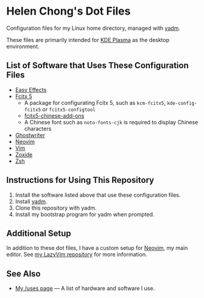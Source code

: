 # Helen Chong's Dot Files

Configuration files for my Linux home directory, managed with [yadm](https://yadm.io/).

These files are primarily intended for [KDE Plasma](https://kde.org/plasma-desktop/) as the desktop environment.

## List of Software that Uses These Configuration Files

- [Easy Effects](https://github.com/wwmm/easyeffects)
- [Fcitx 5](https://fcitx-im.org/)
    - A package for configurating Fcitx 5, such as `kcm-fcitx5`, `kde-config-fcitx5` or `fcitx5-configtool`
    - [fcitx5-chinese-add-ons](https://github.com/fcitx/fcitx5-chinese-addons)
	- A Chinese font such as `noto-fonts-cjk` is required to display Chinese characters
- [Ghostwriter](https://ghostwriter.kde.org/)
- [Neovim](https://neovim.io/)
- [Vim](https://www.vim.org/)
- [Zoxide](https://github.com/ajeetdsouza/zoxide)
- [Zsh](https://www.zsh.org/)

## Instructions for Using This Repository

1. Install the software listed above that use these configuration files.
1. Install [yadm](https://yadm.io/).
1. Clone this repository with yadm.
1. Install my bootstrap program for yadm when prompted.

## Additional Setup

In addition to these dot files, I have a custom setup for [Neovim](https://neovim.io/), my main editor. See [my LazyVim repository](https://git.helenchong.dev/helenchong/LazyVim) for more information.

## See Also

- [My /uses page](https://helenchong.dev/uses/) — A list of hardware and software I use.
